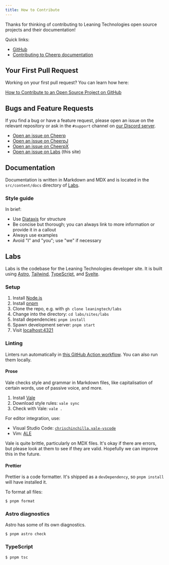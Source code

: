 ```yaml
---
title: How to Contribute
---
```


Thanks for thinking of contributing to Leaning Technologies open source projects and their documentation!

Quick links:

- [GitHub](https://github.com/leaningtech)
- [Contributing to Cheerp documentation](/cheerp/contributing)

## Your First Pull Request

Working on your first pull request? You can learn how here:

[How to Contribute to an Open Source Project on GitHub](https://egghead.io/courses/how-to-contribute-to-an-open-source-project-on-github)

## Bugs and Feature Requests

If you find a bug or have a feature request, please open an issue on the relevant repository or ask in the `#support` channel on [our Discord server](https://discord.leaningtech.com).

- [Open an issue on Cheerp](https://github.com/leaningtech/cheerp-meta/issues/new)
- [Open an issue on CheerpJ](https://github.com/leaningtech/cheerpj-meta/issues/new)
- [Open an issue on CheerpX](https://github.com/leaningtech/cheerpx-meta/issues/new)
- [Open an issue on Labs](https://github.com/leaningtech/labs/issues/new) (this site)

## Documentation

Documentation is written in Markdown and MDX and is located in the `src/content/docs` directory of [Labs](#labs).

### Style guide

In brief:

- Use [Diataxis](https://diataxis.fr/) for structure
- Be concise but thorough; you can always link to more information or provide it in a callout
- Always use examples
- Avoid "I" and "you"; use "we" if necessary

## Labs

Labs is the codebase for the Leaning Technologies developer site. It is built using [Astro](https://astro.build), [Tailwind](https://tailwindcss.com), [TypeScript](https://www.typescriptlang.org), and [Svelte](https://svelte.dev).

### Setup

1. Install [Node.js](https://nodejs.org/en/download/)
2. Install [pnpm](https://pnpm.io/installation)
3. Clone the repo, e.g. with `gh clone leaningtech/labs`
4. Change into the directory: `cd labs/sites/labs`
5. Install dependencies: `pnpm install`
6. Spawn development server: `pnpm start`
7. Visit [localhost:4321](http://localhost:4321)

### Linting

Linters run automatically in [this GitHub Action workflow](https://github.com/leaningtech/labs/actions/workflows/lint.yml). You can also run them locally.

#### Prose

Vale checks style and grammar in Markdown files, like capitalisation of certain words, use of passive voice, and more.

1. Install [Vale](https://vale.sh/docs/vale-cli/installation/)
2. Download style rules: `vale sync`
3. Check with Vale: `vale .`

For editor integration, use:

- Visual Studio Code: [`chrischinchilla.vale-vscode`](https://marketplace.visualstudio.com/items?itemName=ChrisChinchilla.vale-vscode)
- Vim: [ALE](https://github.com/dense-analysis/ale)

Vale is quite brittle, particularly on MDX files. It's okay if there are errors, but please look at them to see if they are valid. Hopefully we can improve this in the future.

#### Prettier

Prettier is a code formatter. It's shipped as a `devDependency`, so `pnpm install` will have installed it.

To format all files:

```shell
$ pnpm format
```

### Astro diagnostics

Astro has some of its own diagnostics.

```shell
$ pnpm astro check
```

### TypeScript

```shell
$ pnpm tsc
```
